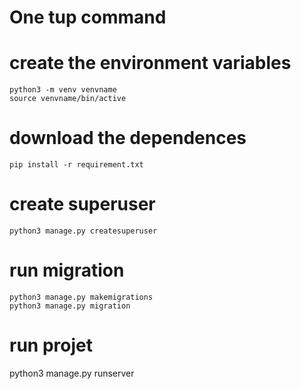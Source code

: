 # One tup command
# create the environment variables
    python3 -m venv venvname
    source venvname/bin/active
# download the dependences
    pip install -r requirement.txt

# create superuser
    python3 manage.py createsuperuser
# run migration
    python3 manage.py makemigrations
    python3 manage.py migration

# run projet
python3 manage.py runserver            
